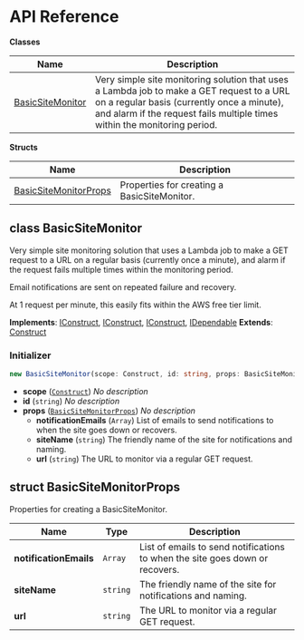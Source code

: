 # API Reference

**Classes**

Name|Description
----|-----------
[BasicSiteMonitor](#cdk-basic-site-monitor-basicsitemonitor)|Very simple site monitoring solution that uses a Lambda job to make a GET request to a URL on a regular basis (currently once a minute), and alarm if the request fails multiple times within the monitoring period.


**Structs**

Name|Description
----|-----------
[BasicSiteMonitorProps](#cdk-basic-site-monitor-basicsitemonitorprops)|Properties for creating a BasicSiteMonitor.



## class BasicSiteMonitor  <a id="cdk-basic-site-monitor-basicsitemonitor"></a>

Very simple site monitoring solution that uses a Lambda job to make a GET request to a URL on a regular basis (currently once a minute), and alarm if the request fails multiple times within the monitoring period.

Email notifications are sent on repeated failure and recovery.

At 1 request per minute, this easily fits within the AWS free tier limit.

__Implements__: [IConstruct](#constructs-iconstruct), [IConstruct](#aws-cdk-lib-iconstruct), [IConstruct](#constructs-iconstruct), [IDependable](#aws-cdk-lib-idependable)
__Extends__: [Construct](#aws-cdk-lib-construct)

### Initializer




```ts
new BasicSiteMonitor(scope: Construct, id: string, props: BasicSiteMonitorProps)
```

* **scope** (<code>[Construct](#aws-cdk-lib-construct)</code>)  *No description*
* **id** (<code>string</code>)  *No description*
* **props** (<code>[BasicSiteMonitorProps](#cdk-basic-site-monitor-basicsitemonitorprops)</code>)  *No description*
  * **notificationEmails** (<code>Array<string></code>)  List of emails to send notifications to when the site goes down or recovers. 
  * **siteName** (<code>string</code>)  The friendly name of the site for notifications and naming. 
  * **url** (<code>string</code>)  The URL to monitor via a regular GET request. 




## struct BasicSiteMonitorProps  <a id="cdk-basic-site-monitor-basicsitemonitorprops"></a>


Properties for creating a BasicSiteMonitor.



Name | Type | Description 
-----|------|-------------
**notificationEmails** | <code>Array<string></code> | List of emails to send notifications to when the site goes down or recovers.
**siteName** | <code>string</code> | The friendly name of the site for notifications and naming.
**url** | <code>string</code> | The URL to monitor via a regular GET request.



